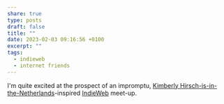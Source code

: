 ```yaml
---
share: true
type: posts
draft: false
title: ""
date: 2023-02-03 09:16:56 +0100
excerpt: ""
tags:
  - indieweb
  - internet friends
---
```


I'm quite excited at the prospect of an impromptu, [Kimberly Hirsch-is-in-the-Netherlands](https://micro.blog/KimberlyHirsh/16448921)-inspired [IndieWeb](https://indieweb.org) meet-up.